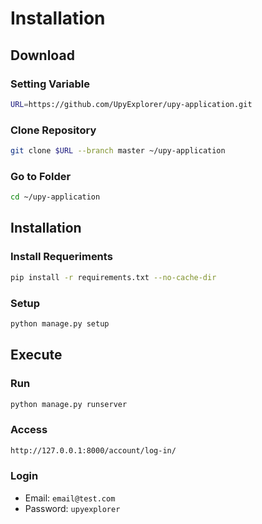 # Installation

## Download

### Setting Variable

```bash
URL=https://github.com/UpyExplorer/upy-application.git
```

### Clone Repository

```bash
git clone $URL --branch master ~/upy-application
```

### Go to Folder

```bash
cd ~/upy-application
```

## Installation

### Install Requeriments

```bash
pip install -r requirements.txt --no-cache-dir
```

### Setup

```bash
python manage.py setup
```

## Execute

### Run

```bash
python manage.py runserver
```

### Access

```bash
http://127.0.0.1:8000/account/log-in/
```

### Login

- Email: `email@test.com`
- Password: `upyexplorer`
